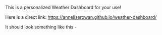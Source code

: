This is a personalized Weather Dashboard for your use! 

Here is a direct link: https://anneliserowan.github.io/weather-dashboard/

It should look something like this - 